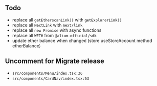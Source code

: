 ## Todo
- replace all `getEtherscanLink()` with `getExplorerLink()`
- replace all `NextLink` with `next/link`
- replace all `new Promise` with async functions
- replace all `WETH` from `@alium-official/sdk`
- update ether balance when changed (store useStoreAccount method etherBalance)

## Uncomment for Migrate release
- `src/components/Menu/index.tsx:36`
- `src/components/CardNav/index.tsx:53`
